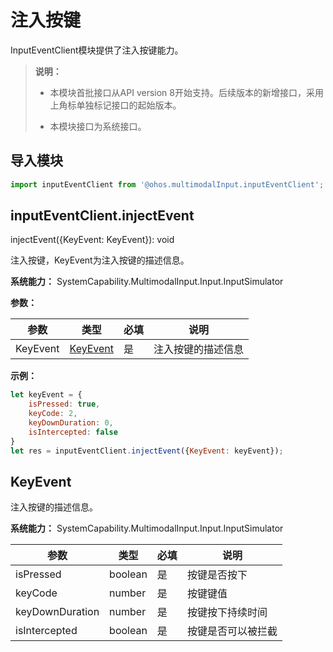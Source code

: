 # 注入按键

InputEventClient模块提供了注入按键能力。

> **说明：**
>
> - 本模块首批接口从API version 8开始支持。后续版本的新增接口，采用上角标单独标记接口的起始版本。
>
> - 本模块接口为系统接口。


## 导入模块


```js
import inputEventClient from '@ohos.multimodalInput.inputEventClient';
```


## inputEventClient.injectEvent

injectEvent({KeyEvent: KeyEvent}): void

注入按键，KeyEvent为注入按键的描述信息。

**系统能力：** SystemCapability.MultimodalInput.Input.InputSimulator

**参数：**

| 参数       | 类型                    | 必填   | 说明        |
| -------- | --------------------- | ---- | --------- |
| KeyEvent | [KeyEvent](#keyevent) | 是    | 注入按键的描述信息 |

**示例：**

```js
let keyEvent = {
    isPressed: true,
    keyCode: 2,
    keyDownDuration: 0,
    isIntercepted: false
}
let res = inputEventClient.injectEvent({KeyEvent: keyEvent});
```


## KeyEvent

注入按键的描述信息。

**系统能力：** SystemCapability.MultimodalInput.Input.InputSimulator

| 参数              | 类型      | 必填   | 说明        |
| --------------- | ------- | ---- | --------- |
| isPressed       | boolean | 是    | 按键是否按下    |
| keyCode         | number  | 是    | 按键键值      |
| keyDownDuration | number  | 是    | 按键按下持续时间  |
| isIntercepted   | boolean | 是    | 按键是否可以被拦截 |
